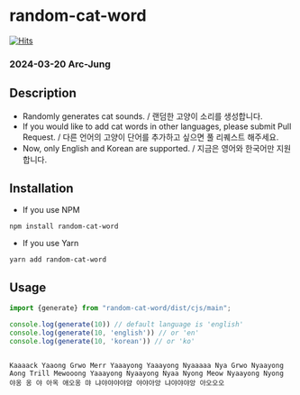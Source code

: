 # random-cat-word

[![Hits](https://hits.seeyoufarm.com/api/count/incr/badge.svg?url=https%3A%2F%2Fgithub.com%2FArc-Jung%2Frandom-cat-word&count_bg=%2379C83D&title_bg=%23555555&icon=&icon_color=%23E7E7E7&title=hits&edge_flat=false)](https://hits.seeyoufarm.com)

### 2024-03-20 Arc-Jung

## Description

- Randomly generates cat sounds. / 랜덤한 고양이 소리를 생성합니다.
- If you would like to add cat words in other languages, please submit Pull Request. / 다른 언어의 고양이 단어를 추가하고 싶으면 풀 리퀘스트 해주세요.
- Now, only English and Korean are supported. / 지금은 영어와 한국어만 지원합니다.

## Installation

- If you use NPM
```shell
npm install random-cat-word
```

- If you use Yarn
```shell
yarn add random-cat-word
```

## Usage

```typescript
import {generate} from "random-cat-word/dist/cjs/main";

console.log(generate(10)) // default language is 'english'
console.log(generate(10, 'english')) // or 'en'
console.log(generate(10, 'korean')) // or 'ko'
```

```javascript
```

```shell
Kaaaack Yaaong Grwo Merr Yaaayong Yaaayong Nyaaaaa Nya Grwo Nyaayong
Aong Trill Mewooong Yaaayong Nyaayong Nyaa Nyong Meow Nyaayong Nyong
야옹 옹 야 아옥 애오옹 먀 냐야야야야얌 야야아앙 냐야야야앙 아오오오
```
